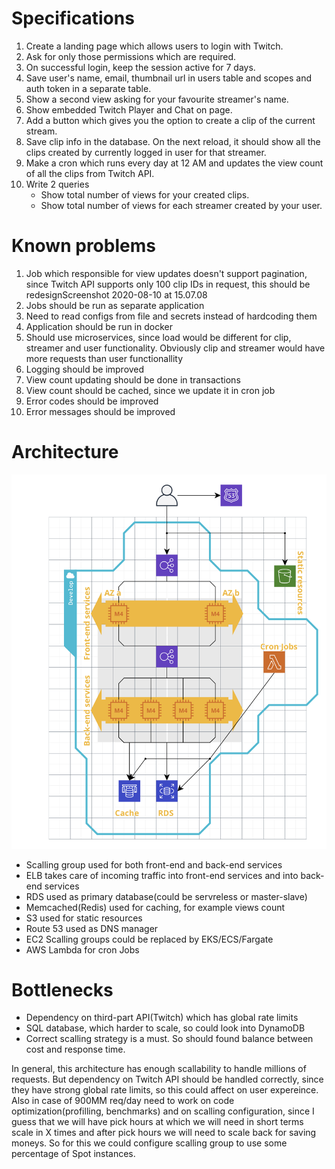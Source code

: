 # Specifications
1. Create a landing page which allows users to login with Twitch.
2. Ask for only those permissions which are required.
3. On successful login, keep the session active for 7 days.
4. Save user's name, email, thumbnail url in users table and scopes and auth token in a separate table.
5. Show a second view asking for your favourite streamer's name.
6. Show embedded Twitch Player and Chat on page.
7. Add a button which gives you the option to create a clip of the current stream.
8. Save clip info in the database. On the next reload, it should show all the clips created by currently logged in user for that streamer.
9. Make a cron which runs every day at 12 AM and updates the view count of all the clips from Twitch API.
10. Write 2 queries 
     - Show total number of views for your created clips.
     - Show total number of views for each streamer created by your user.

# Known problems
1. Job which responsible for view updates doesn't support pagination, since Twitch API supports only 100 clip IDs in request,
this should be redesignScreenshot 2020-08-10 at 15.07.08
2. Jobs should be run as separate application
3. Need to read configs from file and secrets instead of hardcoding them
4. Application should be run in docker
5. Should use microservices, since load would be different for clip, streamer and user functionality. Obviously clip and 
streamer would have more requests than user functionallity
6. Logging should be improved
7. View count updating should be done in transactions 
8. View count should be cached, since we update it in cron job
9. Error codes should be improved
10. Error messages should be improved

# Architecture
![Architecture](Architecture.png)
* Scalling group used for both front-end and back-end services
* ELB takes care of incoming traffic into front-end services and into back-end services
* RDS used as primary database(could be servreless or master-slave)
* Memcached(Redis) used for caching, for example views count
* S3 used for static resources
* Route 53 used as DNS manager
* EC2 Scalling groups could be replaced by EKS/ECS/Fargate
* AWS Lambda for cron Jobs

# Bottlenecks
* Dependency on third-part API(Twitch) which has global rate limits
* SQL database, which harder to scale, so could look into DynamoDB
* Correct scalling strategy is a must. So should found balance between cost and response time.

In general, this architecture has enough scallability to handle millions of requests. But dependency on 
Twitch API should be handled correctly, since they have strong global rate limits, so this could affect on user expereince.
Also in case of 900MM req/day need to work on code optimization(profilling, benchmarks) and on scalling configuration, since 
I guess that we will have pick hours at which we will need in short terms scale in X times and after pick hours we will need
to scale back for saving moneys. So for this we could configure scalling group to use some percentage of Spot instances.
